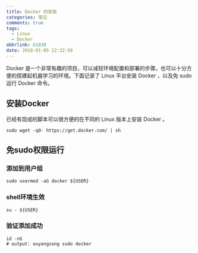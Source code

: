 ```yaml
---
title: Docker 的安装
categories: 笔记
comments: true
tags:
  - Linux
  - Docker
abbrlink: 61830
date: 2018-01-05 22:32:58
---
```


Docker 是一个非常有趣的项目，可以减轻环境配置和部署的步骤。也可以十分方便的搭建起机器学习的环境。下面记录了 Linux 平台安装 Docker ，以及免 sudo 运行 Docker 命令。

<!--more-->

## 安装Docker

已经有现成的脚本可以很方便的在不同的 Linux 版本上安装 Docker 。

```shell
sudo wget -qO- https://get.docker.com/ | sh
```

## 免sudo权限运行

### 添加到用户组

```shell
sudo usermod -aG docker ${USER}
```

### shell环境生效

```shell
su - ${USER}
```

### 验证添加成功

```shell
id -nG
# output: ouyangsong sudo docker
```